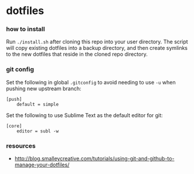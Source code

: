 # dotfiles

### how to install

Run `./install.sh` after cloning this repo into your user directory. The script will
copy existing dotfiles into a backup directory, and then create symlinks to the new
dotfiles that reside in the cloned repo directory.

### git config

Set the following in global `.gitconfig` to avoid needing to use `-u` when pushing
new upstream branch:

```
[push]
    default = simple
```

Set the following to use Sublime Text as the default editor for git:

```
[core]
	editor = subl -w
```

### resources

- http://blog.smalleycreative.com/tutorials/using-git-and-github-to-manage-your-dotfiles/
